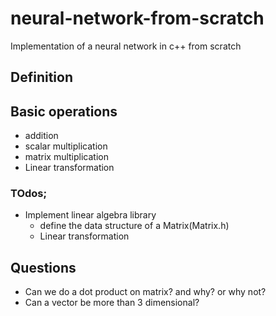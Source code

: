 # neural-network-from-scratch
Implementation of a neural network in c++ from scratch

## Definition


## Basic operations
- addition
- scalar multiplication
- matrix multiplication
- Linear transformation


### TOdos;

- Implement linear algebra library 
    - define the data structure of a Matrix(Matrix.h) 
    - Linear transformation


## Questions
- Can we do a dot product on matrix? and why? or why not?
- Can a vector be more than 3 dimensional?